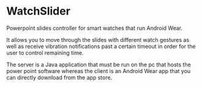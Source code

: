 # WatchSlider
Powerpoint slides controller for smart watches that run Android Wear.

It allows you to move through the slides with different watch gestures as well
as receive vibration notifications past a certain timeout in order for the user
to control remaining time.

The server is a Java application that must be run on the pc that hosts the
power point software whereas the client is an Android Wear app that you can
directly download from the app store.
